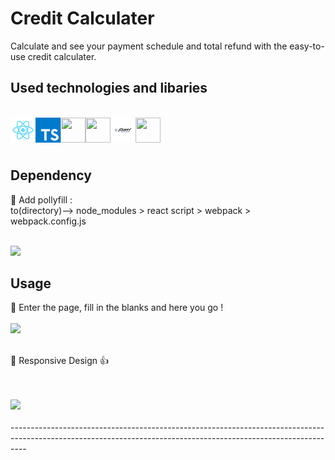# Credit Calculater

Calculate and see your payment schedule and total refund with the easy-to-use credit calculater.

## Used technologies and libaries

<br/>

<img align="left" width=40 src="https://raw.githubusercontent.com/github/explore/80688e429a7d4ef2fca1e82350fe8e3517d3494d/topics/react/react.png"/>
<img align="left" width=40 src="https://raw.githubusercontent.com/github/explore/80688e429a7d4ef2fca1e82350fe8e3517d3494d/topics/typescript/typescript.png"/>
<img align="left" width=40 height=40 src="https://avatars.githubusercontent.com/u/53986236?s=200&v=4">
<img align="left" width=40 height=40 src="https://encrypted-tbn0.gstatic.com/images?q=tbn:ANd9GcToyg3ay1ZtnbG_GfVckSe0B74r98EJC5jYBw&usqp=CAU" >
<img align="left" width=40 height=40 src="https://raw.githubusercontent.com/github/explore/80688e429a7d4ef2fca1e82350fe8e3517d3494d/topics/jquery/jquery.png">
<img align="left" width=40 height=40 src="https://www.styled-components.com/atom.png">

<br/>
<br>
<br>

## Dependency

🔸 Add pollyfill : <br>
to(directory)--> node_modules > react script > webpack > webpack.config.js <br>
<br>

<img width=750 src="https://media3.giphy.com/media/h1xRKIp922Fpysmgba/giphy.gif?cid=790b7611f9ca432bab9d4b58b8d2199a78e11a207b973eae&rid=giphy.gif&ct=g">

<br>

## Usage

🔸 Enter the page, fill in the blanks and here you go !
<br>
<br>
<img width=750 src="https://media4.giphy.com/media/teXLIb6jGCnUsBw27y/giphy.gif">
<br>
<br>

🔸 Responsive Design 👍

<br>
<br>
<img src="https://media2.giphy.com/media/pd9ySaKOpSOFAV84QM/giphy.gif?cid=790b761137d51cae44e502c338bbb77320439ce3692ef6de&rid=giphy.gif&ct=g">
<br>
<br>
----------------------------------------------------------------------------------------------------------------------------------------------------------------
